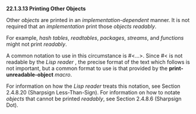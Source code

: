 **22.1.3.13 Printing Other Objects** 

Other *objects* are printed in an *implementation-dependent* manner. It is not required that an *implementation* print those *objects readably*. 

For example, *hash tables*, *readtables*, *packages*, *streams*, and *functions* might not print *readably*. 

A common notation to use in this circumstance is #\<...\>. Since #\< is not readable by the *Lisp reader* , the precise format of the text which follows is not important, but a common format to use is that provided by the **print-unreadable-object** *macro*. 

For information on how the *Lisp reader* treats this notation, see Section 2.4.8.20 (Sharpsign Less-Than-Sign). For information on how to notate *objects* that cannot be printed *readably*, see Section 2.4.8.6 (Sharpsign Dot). 

